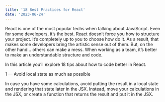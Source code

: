 ```yaml
---
title: '18 Best Practices for React'
date: '2023-06-24'
---
```


React is one of the most popular techs when talking about JavaScript. Even for some developers, it’s the best. React doesn’t force you how to structure your project. It’s completely up to you to choose how do it. As a result, that makes some developers bring the artistic sense out of them. But, on the other hand… others can make a mess. When working as a team, it’s better to make an understandable structure and code.

In this article you’ll explore 18 tips about how to code better in React.

1 — Avoid local state as much as possible

In case you have some calculations, avoid putting the result in a local state and rendering that state later in the JSX. Instead, move your calculations in the JSX, or create a function that returns the result and put it in the JSX.